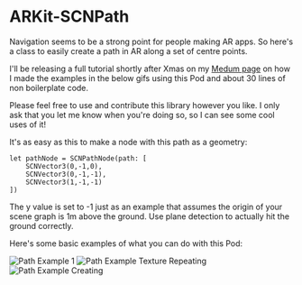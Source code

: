 # ARKit-SCNPath

Navigation seems to be a strong point for people making AR apps. So here's a class to easily create a path in AR along a set of centre points.

I'll be releasing a full tutorial shortly after Xmas on my [Medum page](https://medium.com/@maxxfrazer) on how I made the examples in the below gifs using this Pod and about 30 lines of non boilerplate code.

Please feel free to use and contribute this library however you like.
I only ask that you let me know when you're doing so, so I can see some cool uses of it!

It's as easy as this to make a node with this path as a geometry:
```
let pathNode = SCNPathNode(path: [
	SCNVector3(0,-1,0),
	SCNVector3(0,-1,-1),
	SCNVector3(1,-1,-1)
])
```

The y value is set to -1 just as an example that assumes the origin of your scene graph is 1m above the ground. Use plane detection to actually hit the ground correctly.


Here's some basic examples of what you can do with this Pod:

![Path Example 1](https://github.com/maxxfrazer/ARKit-SCNPathNode/blob/master/media/path-example-1.gif)
![Path Example Texture Repeating](https://github.com/maxxfrazer/ARKit-SCNPathNode/blob/master/media/path-example-2.gif)
![Path Example Creating](https://github.com/maxxfrazer/ARKit-SCNPathNode/blob/master/media/path-example-3.gif)
